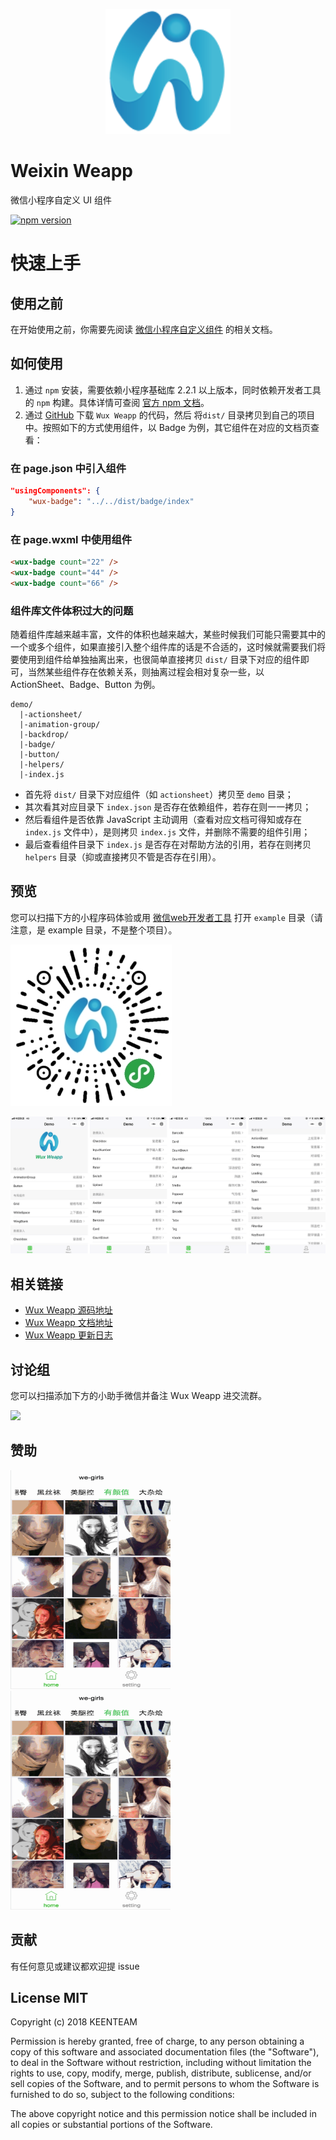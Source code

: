 <p align="center">
    <a href="https://wux-weapp.github.io/wux-weapp-docs/">
        <img width="200" src="./screenshots/logo.png" model="aspectFill">
    </a>
</p>

# Weixin Weapp

微信小程序自定义 UI 组件

[![npm version](https://img.shields.io/npm/v/wux-weapp.svg)](https://www.npmjs.org/package/wux-weapp)

# 快速上手

## 使用之前

在开始使用之前，你需要先阅读 [微信小程序自定义组件](https://developers.weixin.qq.com/miniprogram/dev/framework/custom-component/) 的相关文档。

## 如何使用

1. 通过 `npm` 安装，需要依赖小程序基础库 2.2.1 以上版本，同时依赖开发者工具的 `npm` 构建。具体详情可查阅 [官方 npm 文档](https://developers.weixin.qq.com/miniprogram/dev/devtools/npm.html)。
2. 通过 [GitHub](https://github.com/wux-weapp/wux-weapp/) 下载 `Wux Weapp` 的代码，然后 将`dist/` 目录拷贝到自己的项目中。按照如下的方式使用组件，以 Badge 为例，其它组件在对应的文档页查看：

### 在 page.json 中引入组件

```json
"usingComponents": {
    "wux-badge": "../../dist/badge/index"
}
```

### 在 page.wxml 中使用组件

```html
<wux-badge count="22" />
<wux-badge count="44" />
<wux-badge count="66" />
```

### 组件库文件体积过大的问题

随着组件库越来越丰富，文件的体积也越来越大，某些时候我们可能只需要其中的一个或多个组件，如果直接引入整个组件库的话是不合适的，这时候就需要我们将要使用到组件给单独抽离出来，也很简单直接拷贝 `dist/` 目录下对应的组件即可，当然某些组件存在依赖关系，则抽离过程会相对复杂一些，以 ActionSheet、Badge、Button 为例。

```
demo/
  |-actionsheet/
  |-animation-group/
  |-backdrop/
  |-badge/
  |-button/
  |-helpers/
  |-index.js
```

- 首先将 `dist/` 目录下对应组件（如 `actionsheet`）拷贝至 `demo` 目录；
- 其次看其对应目录下 `index.json` 是否存在依赖组件，若存在则一一拷贝；
- 然后看组件是否依靠 JavaScript 主动调用（查看对应文档可得知或存在 `index.js` 文件中），是则拷贝 `index.js` 文件，并删除不需要的组件引用；
- 最后查看组件目录下 `index.js` 是否存在对帮助方法的引用，若存在则拷贝 `helpers` 目录（抑或直接拷贝不管是否存在引用）。

## 预览

您可以扫描下方的小程序码体验或用 [微信web开发者工具](https://mp.weixin.qq.com/debug/wxadoc/dev/devtools/download.html) 打开 `example` 目录（请注意，是 example 目录，不是整个项目）。

![logo](./screenshots/qrcode.jpg)

<img src="./screenshots/screenshorts-01.png" style="display:inline;">

## 相关链接

- [Wux Weapp 源码地址](https://github.com/wux-weapp/wux-weapp/)
- [Wux Weapp 文档地址](https://wux-weapp.github.io/wux-weapp-docs/)
- [Wux Weapp 更新日志](https://wux-weapp.github.io/wux-weapp-docs/#/changelog)

## 讨论组

您可以扫描添加下方的小助手微信并备注 Wux Weapp 进交流群。

<img src="http://pbqg2m54r.bkt.clouddn.com/wechat.png" style="display:inline;">

## 赞助

<!--请作者喝营养快线补补小身体(`・ω・´)-->

<p>
  <img src="./screenshots/screenshot.gif" width="256" height="350" style="display:inline;">
  <img src=./screenshots/screenshot.gif" width="256" height="350" style="display:inline;">
</p>

## 贡献

有任何意见或建议都欢迎提 issue

## License  MIT

Copyright (c) 2018 KEENTEAM

Permission is hereby granted, free of charge, to any person obtaining a copy of this software and associated documentation files (the "Software"), to deal in the Software without restriction, including without limitation the rights to use, copy, modify, merge, publish, distribute, sublicense, and/or sell copies of the Software, and to permit persons to whom the Software is furnished to do so, subject to the following conditions:

The above copyright notice and this permission notice shall be included in all copies or substantial portions of the Software.
